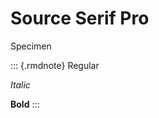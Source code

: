 # Source Serif Pro

Specimen

::: {.rmdnote}
Regular

_Italic_

**Bold**
:::

<!-- font -->

<link rel="preconnect" href="https://fonts.googleapis.com">
<link rel="preconnect" href="https://fonts.gstatic.com" crossorigin>
<link href="https://fonts.googleapis.com/css2?family=Source+Serif+Pro:ital,wght@0,400;0,700;1,400&display=swap" rel="stylesheet">

<style type="text/css">
.rmdnote { font-family: "Source Serif Pro", sans-serif; }
</style>
